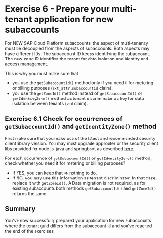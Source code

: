 # Exercise 6 - Prepare your multi-tenant application for new subaccounts
For NEW SAP Cloud Platform subaccounts, the aspect of multi-tenancy must be decoupled from the aspects of subaccounts. Both aspects may have different IDs: The subaccount ID keeps identifying the subaccount. The new zone ID identifies the tenant for data isolation and identity and access management.

This is why you must make sure that 
- you use the `getSubaccountId()` method only if you need it for metering or billing purposes (`ext_attr.subaccountid` claim). 
- you use the `getZoneId()` method instead of `getSubaccountId()` or `getIdentityZone()` method as tenant discriminator as key for data isolation between tenants (`zid` claim).

## Exercise 6.1 Check for occurrences of `getSubaccountId()` and `getIdentityZone()` method
First make sure that you make use of the latest and recommended security client library version. You may must upgrade approuter or the security client libs provided for node.js, java and springboot as described [here](/README.md#exercises).

For each occurrence of `getSubaccountId()` or `getIdentityZone()` method, check whether you need it for metering or billing purposes? 
- If YES, you can keep that => nothing to do.
- If NO, you may use this information as tenant discriminator. In that case, replace it with `getZoneId()`. A Data migration is not required, as for existing subaccounts both methods `getSubaccountId()` and `getZoneId()` returns the same.


## Summary

You've now successfully prepared your application for new subaccounts where the tenant guid differs from the subaccount id and you've reached the end of the exercises!
